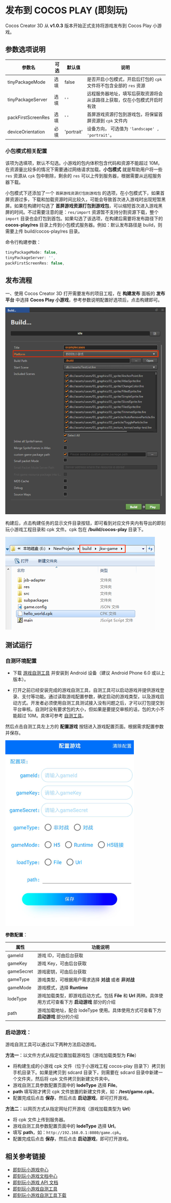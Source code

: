 # 发布到 COCOS PLAY (即刻玩)

Cocos Creator 3D 从 **v1.0.3** 版本开始正式支持将游戏发布到 Cocos Play 小游戏。

## 参数选项说明

| 参数名 | 可选 | 默认值 | 说明 |
| - | - | - | - |
|tinyPackageMode | 选填 | false | 是否开启小包模式，开启后打包的 `cpk` 文件将不包含全部的 `res` 资源|
|tinyPackageServer | 选填 | ' ' | 远程服务器地址，填写后获取资源将会从该路径上获取，仅在小包模式开启时有效|
|packFirstScreenRes | 选填 | ' ' | 首屏游戏资源打包到游戏包，将保留首屏资源到 `cpk` 文件内|
| deviceOrientation | 必填 | 'portrait' | 设备方向， 可选值为 `'landscape' , 'portrait'`。|

### 小包模式相关配置

该项为选填项，默认不勾选。小游戏的包内体积包含代码和资源不能超过 10M，在资源量比较多的情况下需要通过网络请求加载。**小包模式** 就是帮助用户将一些 `res` 资源从 `cpk` 包中剔除，剩余的 `res` 可以上传到服务器，根据需要从远程服务器下载。

小包模式下还添加了一个 `首屏游戏资源打包到游戏包` 的选项，在小包模式下，如果首屏资源过多，下载和加载资源时间比较久，可能会导致首次进入游戏时出现短暂黑屏。如果在构建时勾选了 **首屏游戏资源打包到游戏包**，可以缩短首次进入游戏黑屏的时间。不过需要注意的是：`res/import` 资源暂不支持分割资源下载，整个 `import` 目录也会打包到首包。如果勾选了该选项，在构建后需要将发布路径下的 **cocos-play/res** 目录上传到小包模式服务器。例如：默认发布路径是 build，则需要上传 build/cocos-play/res 目录。

命令行构建参数：

```js
tinyPackageMode: false,
tinyPackageServer: '',
packFirstScreenRes: false,
```

## 发布流程

一、使用 Cocos Creator 3D 打开需要发布的项目工程，在 **构建发布** 面板的 **发布平台** 中选择 **Cocos Play 小游戏**，参考参数说明配置好选项后，点击构建即可。

![](publish-cocos-play/build.png)

构建后，点击构建任务的显示文件目录按钮，即可看到对应文件夹内有导出的即刻玩小游戏工程目录和 cpk 文件。cpk 包在 **/build/cocos-play** 目录下。

![](publish-cocos-play/package.png)

## 测试运行

### 自测环境配置

- 下载 [游戏自测工具](https://gamebox.gitbook.io/project/you-xi-jie-ru-wen-dang/zi-yuan-xia-zai/zi-ce-gong-ju) 并安装到 Android 设备（建议 Android Phone 6.0 或以上版本）。

- 打开之前已经安装完成的游戏自测工具，自测工具可以启动游戏并提供游戏登录、支付等功能。通过读取游戏配置参数，确定启动的游戏类型，以及游戏启动方式。开发者必须使用自测工具测试接入没有问题之后，才可以打包提交到平台审核。自测时没有要求包的大小，但如果是要提交审核的话，包的大小不能超过 10M。具体可参考 [自测工具](https://gamebox.gitbook.io/project/you-xi-jie-ru-wen-dang/ji-shu-dui-jie/zi-ce-gong-ju)。

然后点击自测工具左上方的 **配置游戏** 按钮进入游戏配置页面。根据需求配置参数并保存。

![](publish-cocos-play/configuration.png)

**参数配置**：

| 属性             | 功能说明             |
| --------------  |  -----------        |
| gameId          | 游戏 ID，可由后台获取           |
| gameKey         | 游戏 Key，可由后台获取          |
| gameSecret      | 游戏密钥，可由后台获取         |
| gameType        | 游戏类型，可根据用户需求选择 **对战** 或者 **非对战**  |
| gameMode        | 游戏模式，选择 **Runtime**      |
| lodeType        | 游戏加载类型，即游戏启动方式。包括 **File** 和 **Url** 两种。具体使用方式可查看下方 **启动游戏** 部分的介绍    |
| path            | 游戏加载地址，配合 lodeType 使用。具体使用方式可查看下方 **启动游戏** 部分的介绍   |

### **启动游戏**：

游戏自测工具可以通过以下两种方法启动游戏。

**方法一**：以文件方式从指定位置加载游戏包（游戏加载类型为 **File**）

  - 将构建生成的小游戏 cpk 文件（位于小游戏工程 cocos-play 目录下）拷贝到手机目录下。如果是拷贝到 sdcard 目录下，则需要在 sdcard 目录中新建一个文件夹，然后将 cpk 文件拷贝到新建文件夹中。
  - 游戏自测工具参数配置页面中的 **lodeType** 选择 **File**。
  - **path** 填写刚才拷贝 cpk 文件放置的新建文件夹，如：**/test/game.cpk**。
  - 配置完成后点击 **保存**，然后点击 **启动游戏**，即可打开游戏。

**方法二**：以网页方式从指定网址打开游戏（游戏加载类型为 **Url**）

  - 将 cpk 文件上传到服务器。
  - 游戏自测工具参数配置页面中的 **lodeType** 选择 **Url**。
  - 填写 **path**，如：`http://192.168.0.1:8080/game.cpk`。
  - 配置完成后点击 **保存**，然后点击 **启动游戏**，即可打开游戏。

## 相关参考链接

- [即刻玩小游戏中心](https://gamebox.cocos.com/)
- [即刻玩小游戏文档中心](https://gamebox.gitbook.io/project/)
- [即刻玩小游戏 API 文档](https://gamebox.gitbook.io/project/you-xi-jie-ru-wen-dang/ji-shu-dui-jie/ji-chu-neng-li)
- [即刻玩小游戏自测工具](https://gamebox.gitbook.io/project/you-xi-jie-ru-wen-dang/ji-shu-dui-jie/zi-ce-gong-ju)
- [即刻玩小游戏自测工具下载](https://gamebox.gitbook.io/project/you-xi-jie-ru-wen-dang/zi-yuan-xia-zai/zi-ce-gong-ju)
